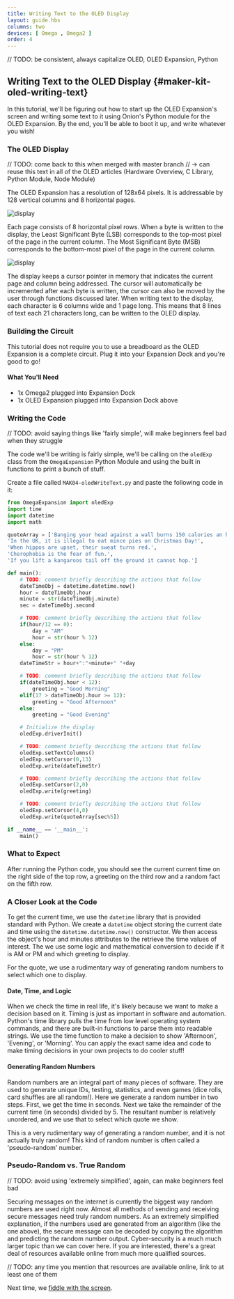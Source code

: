 ```yaml
---
title: Writing Text to the OLED Display
layout: guide.hbs
columns: two
devices: [ Omega , Omega2 ]
order: 4
---
```


// TODO: be consistent, always capitalize OLED, OLED Expansion, Python

## Writing Text to the OLED Display {#maker-kit-oled-writing-text}

In this tutorial, we'll be figuring out how to start up the OLED Expansion's screen and writing some text to it using Onion's Python module for the OLED Expansion. By the end, you'll be able to boot it up, and write whatever you wish!


### The OLED Display

// TODO: come back to this when merged with master branch
//	-> can reuse this text in all of the OLED articles (Hardware Overview, C Library, Python Module, Node Module)

The OLED Expansion has a resolution of 128x64 pixels. It is addressable by 128 vertical columns and 8 horizontal pages.

![display](https://raw.githubusercontent.com/OnionIoT/Onion-Docs/master/Omega2/Documentation/Hardware-Overview/img/oled-expansion-column-rows.png)

Each page consists of 8 horizontal pixel rows. When a byte is written to the display, the Least Significant Byte (LSB) corresponds to the top-most pixel of the page in the current column. The Most Significant Byte (MSB) corresponds to the bottom-most pixel of the page in the current column.

![display](https://raw.githubusercontent.com/OnionIoT/Onion-Docs/master/Omega2/Documentation/Hardware-Overview/img/oled-expansion-not-colored-in.png)

The display keeps a cursor pointer in memory that indicates the current page and column being addressed. The cursor will automatically be incremented after each byte is written, the cursor can also be moved by the user through functions discussed later. When writing text to the display, each character is 6 columns wide and 1 page long. This means that 8 lines of text each 21 characters long, can be written to the OLED display.

### Building the Circuit

This tutorial does not require you to use a breadboard as the OLED Expansion is a complete circuit. Plug it into your Expansion Dock and you're good to go!

#### What You'll Need

* 1x Omega2 plugged into Expansion Dock
* 1x OLED Expansion plugged into Expansion Dock above

### Writing the Code

// TODO: avoid saying things like 'fairly simple', will make beginners feel bad when they struggle

The code we'll be writing is fairly simple, we'll be calling on the `oledExp` class from the `OmegaExpansion` Python Module and using the built in functions to print a bunch of stuff.

Create a file called `MAK04-oledWriteText.py` and paste the following code in it:

``` python
from OmegaExpansion import oledExp
import time
import datetime
import math

quoteArray = ['Banging your head against a wall burns 150 calories an hour.',
'In the UK, it is illegal to eat mince pies on Christmas Day!',
'When hippos are upset, their sweat turns red.',
'Cherophobia is the fear of fun.',
'If you lift a kangaroos tail off the ground it cannot hop.']

def main():
	# TODO: comment briefly describing the actions that follow
	dateTimeObj = datetime.datetime.now()
	hour = dateTimeObj.hour
	minute = str(dateTimeObj.minute)
	sec = dateTimeObj.second

	# TODO: comment briefly describing the actions that follow
	if(hour/12 == 0):
		day = "AM"
		hour = str(hour % 12)
	else:
		day = "PM"
		hour = str(hour % 12)
	dateTimeStr = hour+":"+minute+" "+day

	# TODO: comment briefly describing the actions that follow
	if(dateTimeObj.hour < 12):
		greeting = "Good Morning"
	elif(17 > dateTimeObj.hour >= 12):
		greeting = "Good Afternoon"
	else:
		greeting = "Good Evening"

	# Initialize the display
	oledExp.driverInit()

	# TODO: comment briefly describing the actions that follow
	oledExp.setTextColumns()
	oledExp.setCursor(0,13)
	oledExp.write(dateTimeStr)

	# TODO: comment briefly describing the actions that follow
	oledExp.setCursor(2,0)
	oledExp.write(greeting)

	# TODO: comment briefly describing the actions that follow
	oledExp.setCursor(4,0)
	oledExp.write(quoteArray[sec%5])

if __name__ == '__main__':
	main()
```

### What to Expect

After running the Python code, you should see the current current time on the right side of the top row, a greeting on the third row and a random fact on the fifth row.

<!-- // TODO: IMAGE add gif of the results -->

### A Closer Look at the Code

To get the current time, we use the `datetime` library that is provided standard with Python. We create a `datetime` object storing the current date and time using the `datetime.datetime.now()` constructor. We then access the object's hour and minutes attributes to the retrieve the time values of interest. The we use some logic and mathematical conversion to decide if it is AM or PM and which greeting to display.

For the quote, we use a rudimentary way of generating random numbers to select which one to display.

#### Date, Time, and Logic

When we check the time in real life, it's likely because we want to make a decision based on it. Timing is just as important in software and automation. Python's time library pulls the time from low level operating system commands, and there are built-in functions to parse them into readable strings. We use the time function to make a decision to show 'Afternoon', 'Evening', or 'Morning'. You can apply the exact same idea and code to make timing decisions in your own projects to do cooler stuff!

#### Generating Random Numbers

Random numbers are an integral part of many pieces of software. They are used to generate unique IDs, testing, statistics, and even games (dice rolls, card shuffles are all random!). Here we generate a random number in two steps. First, we get the time in seconds. Next we take the remainder of the current time (in seconds) divided by 5. The resultant number is relatively unordered, and we use that to select which quote we show.

This is a very rudimentary  way of generating a random number, and it is not actually truly random! This kind of random number is often called a 'pseudo-random' number.

### Pseudo-Random vs. True Random

// TODO: avoid using 'extremely simplified', again, can make beginners feel bad

Securing messages on the internet is currently the biggest way random numbers are used right now. Almost all methods of sending and receiving secure messages need truly random numbers. As an extremely simplified explanation, if the numbers used are generated from an algorithm (like the one above), the secure message can be decoded by copying the algorithm and predicting the random number output. Cyber-security is a much much larger topic than we can cover here. If you are interested, there's a great deal of resources available online from much more qualified sources.

// TODO: any time you mention that resources are available online, link to at least one of them

Next time, we [fiddle with the screen](#maker-kit-oled-change-settings).
